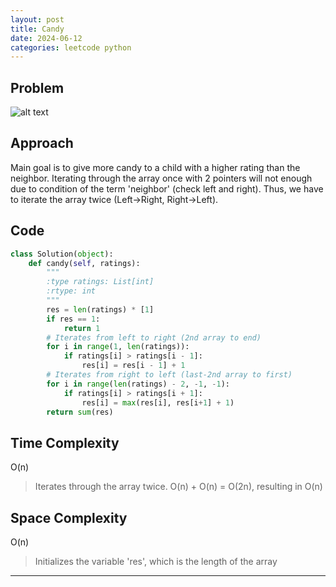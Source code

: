 ```yaml
---
layout: post
title: Candy
date: 2024-06-12
categories: leetcode python
---
```


## Problem
![alt text](/blog/public/img/Candy.png)

## Approach
Main goal is to give more candy to a child with a higher rating than the neighbor. Iterating through the array once with 2 pointers will not enough due to condition of the term 'neighbor' (check left and right). Thus, we have to iterate the array twice (Left->Right, Right->Left).

## Code
```python
class Solution(object):
    def candy(self, ratings):
        """
        :type ratings: List[int]
        :rtype: int
        """
        res = len(ratings) * [1]
        if res == 1:
            return 1
        # Iterates from left to right (2nd array to end)
        for i in range(1, len(ratings)):
            if ratings[i] > ratings[i - 1]:
                res[i] = res[i - 1] + 1
        # Iterates from right to left (last-2nd array to first)
        for i in range(len(ratings) - 2, -1, -1):
            if ratings[i] > ratings[i + 1]:
                res[i] = max(res[i], res[i+1] + 1)
        return sum(res)            
```

## Time Complexity
O(n)
> Iterates through the array twice. O(n) + O(n) = O(2n), resulting in O(n)

## Space Complexity
O(n)
> Initializes the variable 'res', which is the length of the array

---